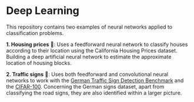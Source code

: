# Deep Learning
This repository contains two examples of neural networks applied to classification problems.

**1.  Housing prices** :house_with_garden:: Uses a feedforward neural network to classify houses according to their location using the California Housing Prices dataset.
Building a deep artificial neural network to estimate the approximate location of housing blocks.

**2. Traffic signs** :car:: Uses both feedforward and convolutional neural networks to work with the [German Traffic Sign Detection Benchmark](http://benchmark.ini.rub.de/?section=gtsdb&subsection=dataset) and the [CIFAR-100](https://www.cs.toronto.edu/~kriz/cifar.html). Concerning the German signs dataset, apart from classifying the road signs, they are also identified within a larger picture. 
